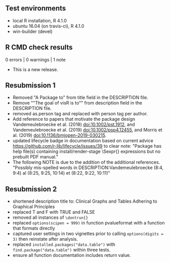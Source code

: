 ## Test environments
* local R installation, R 4.1.0
* ubuntu 16.04 (on travis-ci), R 4.1.0
* win-builder (devel)

## R CMD check results

0 errors | 0 warnings | 1 note

* This is a new release.

## Resubmission 1

* Removed "A Package to" from title field in the DESCRIPTION file.
* Remove ""The goal of visR is to"" from description field in the DESCRIPTION file.
* removed as.person tag and replaced with person tag per author. 
* Add reference to papers that motivate the package design  Vandemeulebroecke et al. (2018) <doi:10.1002/pst.1912>, and Vandemeulebroecke et al. (2019) <doi:10.1002/psp4.12455>, and Morris et al. (2019) <doi:10.1136/bmjopen-2019-030215>.
* updated lifecycle badge in documentation based on current advice https://github.com/r-lib/lifecycle/issues/39 to clear note: "Package has help file(s) containing install/render-stage \Sexpr{} expressions but no prebuilt PDF manual."
* The following NOTE is due to the addition of the additional references. "Possibly mis-spelled words in DESCRIPTION:Vandemeulebroecke (8:4, 9:4) al (8:25, 9:25, 10:14) et (8:22, 9:22, 10:11)"

## Resubmission 2

* shortened description title to: Clinical Graphs and Tables Adhering to Graphical Principles
* replaced T and F with TRUE and FALSE
* removed all instances of `\dontrun{}` 
* replaced `options(scipen = 999)` in function pvalueformat with a function that formats directly
* captured user settings in two vignettes prior to calling `options(digits = 3)` then reinstate after analysis. 
* replaced `installed.packages("data.table")` with `find.package("data.table")` within three tests. 
* ensure all function documentation includes return value. 
